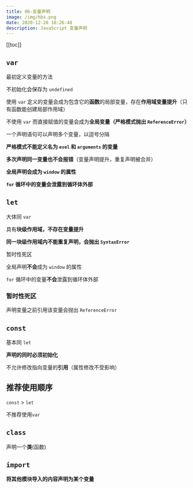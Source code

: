 ```yaml
---
title: 06-变量声明
image: /img/hbs.png
date: 2020-12-28 16:26:48
description: JavaScript 变量声明
---
```


[[toc]]

## `var`

最初定义变量的方法

不初始化会保存为 `undefined`

使用 `var` 定义的变量会成为包含它的**函数**的局部变量，存在**作用域变量提升**（只有函数能创建局部作用域）

不使用 `var` 而直接赋值的变量会成为**全局变量（严格模式抛出 `ReferenceError`）**

一个声明语句可以声明多个变量，以逗号分隔

**严格模式不能定义名为 `evel` 和 `arguments` 的变量**

**多次声明同一变量也不会报错**（变量声明提升，重复声明被合并）

**全局声明会成为 `window` 的属性**

**`for` 循环中的变量会泄露到循环体外部**

## `let`

大体同 `var`

具有**块级作用域，不存在变量提升**

**同一块级作用域内不能重复声明，会抛出 `SyntaxError`**

暂时性死区

全局声明**不会**成为 `window` 的属性

`for` 循环中的变量**不会**泄露到循环体外部

### 暂时性死区

声明变量之前引用该变量会抛出 `ReferenceError`

## `const`

基本同 `let`

**声明的同时必须初始化**

不允许修改指向变量的**引用**（属性修改不受影响）

## 推荐使用顺序

`const` > `let`

不推荐使用`var`

## `class`

声明一个**类**(函数)

## `import`

**将其他模块导入的内容声明为某个变量**
